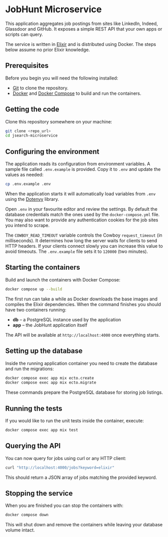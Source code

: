 # JobHunt Microservice

This application aggregates job postings from sites like LinkedIn, Indeed, Glassdoor and GitHub. It exposes a simple REST API that your own apps or scripts can query.

The service is written in [Elixir](https://elixir-lang.org) and is distributed using Docker. The steps below assume no prior Elixir knowledge.

## Prerequisites

Before you begin you will need the following installed:

- [Git](https://git-scm.com/) to clone the repository.
- [Docker](https://docs.docker.com/get-docker/) and [Docker Compose](https://docs.docker.com/compose/) to build and run the containers.

## Getting the code

Clone this repository somewhere on your machine:

```bash
git clone <repo_url>
cd jsearch-microservice
```

## Configuring the environment

The application reads its configuration from environment variables. A sample file called `.env.example` is provided. Copy it to `.env` and update the values as needed:

```bash
cp .env.example .env
```

When the application starts it will automatically load variables from `.env`
using the [Dotenvy](https://hex.pm/packages/dotenvy) library.

Open `.env` in your favourite editor and review the settings. By default the database credentials match the ones used by the `docker-compose.yml` file. You may also want to provide any authentication cookies for the job sites you intend to scrape.

The `COWBOY_READ_TIMEOUT` variable controls the Cowboy `request_timeout`
(in milliseconds). It determines how long the server waits for clients to send
HTTP headers. If your clients connect slowly you can increase this value to
avoid timeouts. The `.env.example` file sets it to `120000` (two minutes).

## Starting the containers

Build and launch the containers with Docker Compose:

```bash
docker compose up --build
```

The first run can take a while as Docker downloads the base images and compiles the Elixir dependencies. When the command finishes you should have two containers running:

- **db** – a PostgreSQL instance used by the application
- **app** – the JobHunt application itself

The API will be available at `http://localhost:4000` once everything starts.

## Setting up the database

Inside the running application container you need to create the database and run the migrations:

```bash
docker compose exec app mix ecto.create
docker compose exec app mix ecto.migrate
```

These commands prepare the PostgreSQL database for storing job listings.

## Running the tests

If you would like to run the unit tests inside the container, execute:

```bash
docker compose exec app mix test
```

## Querying the API

You can now query for jobs using curl or any HTTP client:

```bash
curl "http://localhost:4000/jobs?keyword=elixir"
```

This should return a JSON array of jobs matching the provided keyword.

## Stopping the service

When you are finished you can stop the containers with:

```bash
docker compose down
```

This will shut down and remove the containers while leaving your database volume intact.
